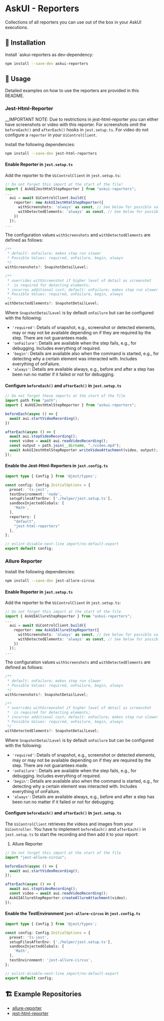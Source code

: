 # AskUI - Reporters

Collections of all reporters you can use out of the box in your AskUI executions.

## 💾 Installation
Install `askui-reporters as dev-dependency:

```bash
npm install --save-dev askui-reporters
```

## 🔌 Usage
Detailed examples on how to use the reporters are provided in this README.

### Jest-Html-Reporter

__IMPORTANT NOTE: Due to restrictions in jest-html-reporter you can either have screenshots or video with this reporter. For screenshots omit the `beforeEach()` and `afterEach()` hooks in `jest.setup.ts`. For video do not configure a `reporter` in your `UiControlClient`.

Install the following dependencies:

```bash
npm install --save-dev jest-html-reporters
```

#### Enable Reporter in `jest.setup.ts`
Add the reporter to the `UiControlClient` in `jest.setup.ts`:

```typescript
// Do not forget this import at the start of the file!
import { AskUIJestHtmlStepReporter } from "askui-reporters";
...
  aui = await UiControlClient.build({
    reporter: new AskUIJestHtmlStepReporter({
      withScreenshots: 'always' as const, // See below for possible values
      withDetectedElements: 'always' as const, // See below for possible values
    })
  });
...
```

The configuration values `withScreenshots` and `withDetectedElements` are defined as follows:

```typescript
/**
 * default: onFailure; makes step run slower
 * Possible Values: required, onFailure, begin, always
 */
withScreenshots?: SnapshotDetailLevel;

/**
 * overrides withScreenshot if higher level of detail as screenshot
 *  is required for detecting elements;
 * incurres additional cost; default: onFailure; makes step run slower
 * Possible Values: required, onFailure, begin, always
 */
withDetectedElements?: SnapshotDetailLevel;
```

Where `SnapshotDetailLevel` is by default `onFailure` but can be configured with the following:

* `'required'`: Details of snapshot, e.g., screenshot or detected elements, may or may not be available depending on if they are required by the step. There are not guarantees made.
* `'onFailure'`: Details are available when the step fails, e.g., for debugging. Includes everything of required.
* `'begin'`: Details are available also when the command is started, e.g., for detecting why a certain element was interacted with. Includes everything of onFailure.
* `'always'`: Details are available always, e.g., before and after a step has been run no matter if it failed or not for debugging.

#### Configure `beforeEach()` and `afterEach()` in `jest.setup.ts`

```typescript
// Do not forget these imports at the start of the file
import path from "path";
import { AskUIJestHtmlStepReporter } from "askui-reporters";

beforeEach(async () => {
  await aui.startVideoRecording();
})

afterEach(async () => {
  await aui.stopVideoRecording();
  const video = await aui.readVideoRecording();
  const output = path.join(__dirname, "./video.mp4");
  await AskUIJestHtmlStepReporter.writeVideoAttachment(video, output);
});
```

#### Enable the Jest-Html-Reporters in `jest.config.ts`

```typescript
import type { Config } from '@jest/types';

const config: Config.InitialOptions = {
  preset: 'ts-jest',
  testEnvironment: 'node',
  setupFilesAfterEnv: ['./helper/jest.setup.ts'],
  sandboxInjectedGlobals: [
    'Math',
  ],
  reporters: [
    "default",
    "jest-html-reporters"
  ],
};

// eslint-disable-next-line import/no-default-export
export default config;
```

### Allure Reporter
Install the following dependencies:

```bash
npm install --save-dev jest-allure-circus
```

#### Enable Reporter in `jest.setup.ts`
Add the reporter to the `UiControlClient` in `jest.setup.ts`:

```typescript
// Do not forget this import at the start of the file
import { AskUIAllureStepReporter } from "askui-reporters";
...
  aui = await UiControlClient.build({
    reporter: new AskUIAllureStepReporter({
      withScreenshots: 'always' as const, // See below for possible values
      withDetectedElements: 'always' as const, // See below for possible values
    })
  });
...
```

The configuration values `withScreenshots` and `withDetectedElements` are defined as follows:

```typescript
/**
 * default: onFailure; makes step run slower
 * Possible Values: required, onFailure, begin, always
 */
withScreenshots?: SnapshotDetailLevel;

/**
 * overrides withScreenshot if higher level of detail as screenshot
 *  is required for detecting elements;
 * incurres additional cost; default: onFailure; makes step run slower
 * Possible Values: required, onFailure, begin, always
 */
withDetectedElements?: SnapshotDetailLevel;
```

Where `SnapshotDetailLevel` is by default `onFailure` but can be configured with the following:

* `'required'`: Details of snapshot, e.g., screenshot or detected elements, may or may not be available depending on if they are required by the step. There are not guarantees made.
* `'onFailure'`: Details are available when the step fails, e.g., for debugging. Includes everything of required.
* `'begin'`: Details are available also when the command is started, e.g., for detecting why a certain element was interacted with. Includes everything of onFailure.
* `'always'`: Details are available always, e.g., before and after a step has been run no matter if it failed or not for debugging.

#### Configure `beforeEach()` and `afterEach()` in `jest.setup.ts`
The `UiControlClient` retrieves the videos and images from your `UiController`. You have to implement `beforeEach()` and `afterEach()` in `jest.setup.ts` to start the recording and then add it to your report:

1. Allure Reporter
```typescript
// Do not forget this import at the start of the file
import "jest-allure-circus";

beforeEach(async () => {
  await aui.startVideoRecording();
});

afterEach(async () => {
  await aui.stopVideoRecording();
  const video = await aui.readVideoRecording();
  AskUIAllureStepReporter.createAllureAttachment(video);
});
```

#### Enable the TestEnvironment `jest-allure-circus` in `jest.config.ts`

```typescript
import type { Config } from '@jest/types';

const config: Config.InitialOptions = {
  preset: 'ts-jest',
  setupFilesAfterEnv: ['./helper/jest.setup.ts'],
  sandboxInjectedGlobals: [
    'Math',
  ],
  testEnvironment: 'jest-allure-circus',
};

// eslint-disable-next-line import/no-default-export
export default config;
```

## 🏗️ Example Repositories

* [allure-reporter](https://github.com/askui/askui-example-allure-reporter)
* [jest-html-reporter](https://github.com/askui/askui-example-jest-html-reporters)